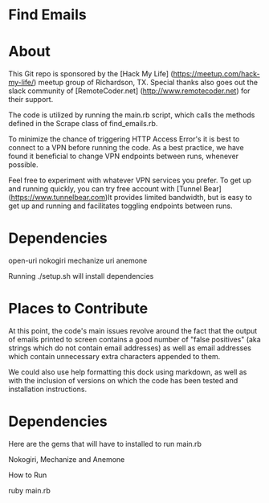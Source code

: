 # Find Emails


About
=====
This Git repo is sponsored by the [Hack My Life] (https://meetup.com/hack-my-life/) meetup group of Richardson, TX. Special thanks also goes out the slack community of [RemoteCoder.net] (http://www.remotecoder.net) for their support. 

The code is utilized by running the main.rb script, which calls the methods defined in the Scrape class of find_emails.rb.

To minimize the chance of triggering HTTP Access Error's it is best to connect to a VPN before running the code. As a best practice, we have found it beneficial to change VPN endpoints between runs, whenever possible. 

Feel free to experiment with whatever VPN services you prefer. To get up and running quickly, you can try free account with [Tunnel Bear] (https://www.tunnelbear.com)It provides limited bandwidth, but is easy to get up and running and facilitates toggling endpoints between runs. 

Dependencies
============
open-uri
nokogiri
mechanize
uri
anemone

Running ./setup.sh will install dependencies

Places to Contribute
====================
At this point, the code's main issues revolve around the fact that the output of emails printed to screen contains a good number of "false positives" (aka strings which do not contain email addresses) as well as email addresses which contain unnecessary extra characters appended to them. 

We could also use help formatting this dock using markdown, as well as with the inclusion of versions on which the code has been tested and installation instructions.

# Dependencies

Here are the gems that will have to installed to run main.rb

Nokogiri, Mechanize and Anemone


How to Run

ruby main.rb

